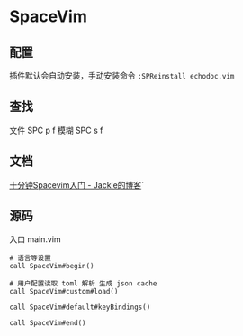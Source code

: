 # SpaceVim

## 配置

插件默认会自动安装，手动安装命令
`:SPReinstall echodoc.vim`

## 查找

文件 SPC p f
模糊 SPC s f

## 文档
[十分钟Spacevim入门 - Jackie的博客](https://jackiegeek.gitee.io/blog/%25E9%25AB%2598%25E6%2595%2588%25E5%25B7%25A5%25E5%2585%25B7/%25E5%258D%2581%25E5%2588%2586%25E9%2592%259FSpacevim%25E5%2585%25A5%25E9%2597%25A8/)`

## 源码
入口 main.vim

```vim
# 语言等设置
call SpaceVim#begin()

# 用户配置读取 toml 解析 生成 json cache
call SpaceVim#custom#load()

call SpaceVim#default#keyBindings()

call SpaceVim#end()
```
